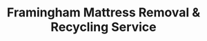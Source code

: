 ---
layout: location.njk
title: "Framingham Mattress Removal & Recycling Service"
description: "Framingham mattress recycling with 1M+ mattresses recycled nationwide. Next-day pickup  100% recycling guaranteed. Serving MetroWest's economic hub with commuter rail and diverse community scheduling."
permalink: /mattress-removal/massachusetts/boston/framingham/
city: Framingham
state: Massachusetts
stateAbbreviation: MA
stateSlug: massachusetts
parentMetro: Boston
tier: 2
coordinates:
  lat: 42.2793
  lng: -71.4162
pricing:
  startingPrice: 125
  single: 125
  queen: 155
  king: 180
  boxSpring: 30
neighborhoods:
  - name: Downtown
    zipCodes: [01701, 01702]
  - name: South Framingham
    zipCodes: [01701]
  - name: Nobscot
    zipCodes: [01701]
  - name: Saxonville
    zipCodes: [01701]
  - name: Framingham Center
    zipCodes: [01701]
  - name: Cochituate
    zipCodes: [01778]
  - name: Farm Pond
    zipCodes: [01701]
  - name: Greendale
    zipCodes: [01602]
  - name: Memorial
    zipCodes: [01701]
  - name: Beaver Park
    zipCodes: [01701]
  - name: Cushing
    zipCodes: [01702]
  - name: Pinefield
    zipCodes: [01701]
  - name: Pine Ridge
    zipCodes: [01701]
  - name: Lothrop
    zipCodes: [01701]
  - name: Woodrow Wilson
    zipCodes: [01701]
zipCodes: [01701, 01702, 01778, 01602]
recyclingPartners:
  - City of Framingham Department of Public Works
  - Massachusetts Department of Environmental Protection
  - MetroWest Regional Waste Management
  - Waste Management of Massachusetts
localRegulations: "Framingham residents can schedule bulk pickup through city services or coordinate with MetroWest regional collection schedules. We provide convenient door-to-door pickup anytime with guaranteed 100% mattress recycling."
nearbyCities:
  - name: Boston
    slug: boston
    distance: 20
    isSuburb: false
  - name: Worcester
    slug: worcester
    distance: 18
    isSuburb: false
  - name: Natick
    slug: natick
    distance: 5
    isSuburb: true
reviews:
  count: 341
  featured:
    - text: "Commuter rail schedule means I'm downtown Boston by 7 AM daily. These professionals handled Saturday pickup perfectly - no disruption to weekday routine."
      author: "Michael P."
      neighborhood: "Downtown"
    - text: "MetroWest's diverse economy keeps everyone busy! Work at biotech company, husband at tech firm - needed flexible scheduling. Team understood professional demands and delivered exactly when promised."
      author: "Dr. Lisa & Tom K."
      neighborhood: "Nobscot"
    - text: "Two kids outgrew their twin beds simultaneously - teenage growth spurts! Called Friday, problem solved by Monday. Exactly what busy parents need."
      author: "Maria S."
      neighborhood: "Saxonville"
faqs:
  - question: "Do you guarantee 100% recycling for every Framingham mattress?"
    answer: "Yes! We maintain 100% recycling rate across 1+ million mattresses nationwide over 13+ years. Every Framingham mattress goes to certified facilities where springs become construction materials, foam becomes carpet padding, and fabrics enter textile recycling streams."
  - question: "How quickly can you schedule pickup throughout Framingham areas?"
    answer: "Next-day service covers all Framingham neighborhoods, from downtown commuter areas to Cochituate residential zones and Saxonville family districts. We coordinate efficiently around MBTA commuter schedules and MetroWest professional demands."
  - question: "Can you work with Framingham's commuter and professional schedules?"
    answer: "Absolutely! Our 13+ years serving suburban communities means understanding commuter rail timing, biotech shift patterns, and diverse professional schedules. We coordinate with MetroWest's busy working families and commuters for convenient service timing."
  - question: "What's included in Framingham's $125 starting price?"
    answer: "Complete service includes pickup from all city neighborhoods, compliant disposal, transportation, and guaranteed 100% recycling. Additional charges apply for stairs ($10/flight) or carries over 75 feet. No landfill waste ever."
  - question: "Do you coordinate with Framingham's commuter and MetroWest schedules?"
    answer: "Yes! We understand MetroWest's role as Massachusetts' economic hub including commuter rail timing, biotech industry demands, and diverse professional schedules. Our team provides flexible scheduling for busy commuting families and professionals throughout this strategic suburban location."
  - question: "How does your service differ from city bulk pickup and regional waste management?"
    answer: "Unlike city bulk pickup's scheduled collection requirements and MetroWest regional coordination timing, our specialized service offers convenient next-day pickup with guaranteed 100% recycling - no advance scheduling, municipal coordination, or collection timing restrictions."
  - question: "Are you licensed for Framingham and MetroWest operations?"
    answer: "Yes, we maintain full licensing for Framingham operations and work exclusively with Massachusetts DEP-approved facilities. Unlike basic municipal services that may use regional disposal methods, we guarantee every mattress reaches certified recycling facilities, supporting MetroWest's environmental leadership with our proven 1+ million mattress recycling track record."
  - question: "Can you coordinate with commuters and professional families?"
    answer: "Definitely! Our suburban expertise includes scheduling with commuter rail professionals, biotech industry workers, diverse community members, and busy families throughout MetroWest's distinguished economic center. We provide reliable service matching the demands of Massachusetts' most dynamic suburban region."
schema:
  "@context": "https://schema.org"
  "@type": "LocalBusiness"
  "name": "A Bedder World Framingham"
  "address":
    "@type": "PostalAddress"
    "addressLocality": "Framingham"
    "addressRegion": "Massachusetts"
    "addressCountry": "US"
  "geo":
    "@type": "GeoCoordinates"
    "latitude": 42.2793
    "longitude": -71.4162
  "telephone": "720-263-6094"
  "priceRange": "$125-$180"
  "serviceArea": "Framingham, Massachusetts"
  "aggregateRating":
    "@type": "AggregateRating"
    "ratingValue": "4.9"
    "reviewCount": "341"
pageContent:
  heroDescription: "Professional mattress removal throughout MetroWest's economic hub. Next-day pickup from downtown to Cochituate across all Framingham neighborhoods. Expert scheduling for commuter families, biotech professionals, and diverse communities. Backed by 1M+ mattresses recycled nationwide."
  aboutService: |
    <p>Framingham's position as MetroWest's economic engine and transportation hub requires mattress pickup scheduling that works around commuter rail timing, biotech industry demands, and the logistics of Massachusetts' most diverse suburban community. Our service spans this strategic Boston suburb from downtown commuter districts to Cochituate lakeside neighborhoods, making mattress removal efficient for the region's hardest-working professional families and multicultural communities.</p>
    
    <p>Over 1,400 Framingham customers have chosen our reliable service over city bulk pickup scheduling requirements and regional waste coordination limitations. From clearing commuter family housing during job transitions to helping biotech professionals manage home improvements and assisting diverse community members during relocations, our pickup coordination works seamlessly with this hub city's demanding professional schedules and commuter rail timing.</p>
    
    <p>Every mattress receives 100% recycling through certified facilities - never contributing to MetroWest regional or Massachusetts state landfill burden. Springs become construction materials, foam transforms into carpet padding, while fabric enters textile recycling streams. This environmental responsibility reflects Framingham's innovation leadership and Massachusetts' environmental commitment, supported by our 1+ million mattress recycling milestone nationwide.</p>
  serviceAreasIntro: "Throughout Framingham's dynamic neighborhoods from downtown commuter districts to Cochituate residential areas and diverse family communities across MetroWest's distinguished economic center, our service network encompasses all residential zones:"
  regulationsCompliance: "Operating as licensed Framingham waste haulers with specialized mattress recycling, we coordinate within city services and MetroWest regional waste management systems. While city bulk pickup requires scheduled collection coordination and regional waste mandates specific timing, our service provides immediate next-day pickup with transparent pricing and guaranteed 100% recycling through certified facilities - eliminating scheduling requirements, regional coordination delays, and municipal timing constraints."
  environmentalImpact: |
    <p>Major suburban mattress waste from commuter family housing changes, biotech professional relocations, and diverse community transitions generates substantial disposal volume, yet our recycling-first approach eliminates all Framingham mattresses from regional and state landfill disposal. Contributing to our 1+ million mattresses recycled nationwide throughout 13+ years, every Framingham pickup advances environmental protection through comprehensive materials recovery supporting MetroWest industry sustainability initiatives and multicultural community environmental responsibility.</p>
    
    <p>Strategic partnerships process Framingham mattresses into productive materials - steel springs support Massachusetts construction development projects, memory foam becomes underlay for biotech and professional facilities, while fabric elements join textile recycling networks. This approach aligns with MetroWest's innovation economy sustainability objectives while supporting Massachusetts DEP environmental programs and responsible suburban waste management reflecting Framingham's position as the region's distinguished economic hub and transportation center.</p>
    
    <p>Commuter professionals, biotech workers, diverse families, and residents throughout Framingham neighborhoods benefit from mattress disposal maintaining materials in productive circulation rather than consuming regional landfill capacity. Our environmental responsibility supports the community's economic excellence objectives and transportation leadership while advancing sustainable practices honoring Framingham's position as MetroWest's premier suburban employment center and multicultural community.</p>
  howItWorksScheduling: "Service coordination adapts to Framingham's commuter calendar - accommodating MBTA rail schedules, biotech industry timing, professional work demands, and diverse community needs while respecting commuter requirements and suburban access protocols throughout MetroWest's distinguished economic and transportation hub."
  howItWorksService: "Our experienced team navigates Framingham's suburban landscape expertly - from downtown commuter coordination to biotech facility logistics and residential neighborhood service throughout MetroWest's distinguished economic employment center and multicultural community."
  howItWorksDisposal: "Every Framingham mattress contributes to our 1+ million recycling achievement through systematic materials separation procedures. Springs, foam, and fabrics undergo certified facility processing, transforming suburban community waste into productive new materials rather than regional landfill burden - supporting Framingham's economic excellence objectives and nationwide sustainability advancement through responsible MetroWest stewardship."
  sidebarStats:
    mattressesRemoved: "1,427"
---